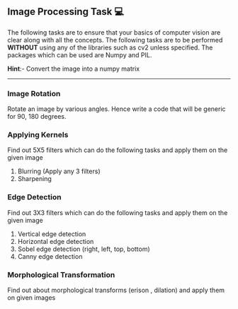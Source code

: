 ## Image Processing Task :computer:

The following tasks are to ensure that your basics of computer vision are clear along with all the concepts. 
The following tasks are to be performed **WITHOUT** using any of the libraries such as cv2 unless specified. 
The packages which can be used are Numpy and PIL. 

**Hint**:- Convert the image into a numpy matrix  

---
### Image Rotation

Rotate an image by various angles. 
Hence write a code that will be generic for 90, 180 degrees.

### Applying Kernels

Find out 5X5  filters which can do the following tasks and apply them on the given image
1. Blurring (Apply any 3 filters)
2. Sharpening

### Edge Detection

Find out 3X3 filters which can do the following tasks and apply them on the given image
1. Vertical edge detection
2. Horizontal edge detection
3. Sobel edge detection (right, left, top, bottom)
4. Canny edge detection

### Morphological Transformation

Find out about morphological transforms (erison , dilation) and apply them on given images

